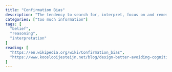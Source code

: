 ```yaml
---
title: "Confirmation Bias"
description: "The tendency to search for, interpret, focus on and remember information in a way that confirms one's preconceptions."
categories: ["too much information"]
tags: [
  "belief",
  "reasoning",
  "interpretation"
]
reading: [
  "https://en.wikipedia.org/wiki/Confirmation_bias",
  "https://www.kooslooijesteijn.net/blog/design-better-avoiding-cognitive-biases"
]
---
```



